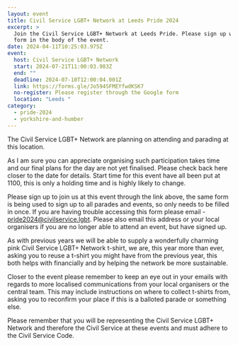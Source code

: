 ```yaml
---
layout: event
title: Civil Service LGBT+ Network at Leeds Pride 2024
excerpt: >
  Join the Civil Service LGBT+ Network at Leeds Pride. Please sign up with the
  form in the body of the event.
date: 2024-04-11T10:25:03.975Z
event:
  host: Civil Service LGBT+ Network
  start: 2024-07-21T11:00:03.983Z
  end: ""
  deadline: 2024-07-10T12:00:04.001Z
  link: https://forms.gle/Jo594SFMEYfwdKSK7
  no-register: Please register through the Google form
  location: "Leeds "
category:
  - pride-2024
  - yorkshire-and-humber
---
```

The Civil Service LGBT+ Network are planning on attending and parading at this location.

As I am sure you can appreciate organising such participation takes time and our final plans for the day are not yet finalised. Please check back here closer to the date for details. Start time for this event have all been put at 1100, this is only a holding time and is highly likely to change. 

Please sign up to join us at this event through the link above, the same form is being used to sign up to all parades and events, so only needs to be filled in once. If you are having trouble accessing this form please email - [pride2024@civilservice.lgbt](mailto:pride2024@civilservice.lgbt). Please also email this address or your local organisers if you are no longer able to attend an event, but have signed up.

As with previous years we will be able to supply a wonderfully charming pink Civil Service LGBT+ Network t-shirt, we are, this year more than ever, asking you to reuse a t-shirt you might have from the previous year, this both helps with financially and by helping the network be more sustainable. 

Closer to the event please remember to keep an eye out in your emails with regards to more localised communications from your local organisers or the central team. This may include instructions on where to collect t-shirts from, asking you to reconfirm your place if this is a balloted parade or something else.

Please remember that you will be representing the Civil Service LGBT+ Network and therefore the Civil Service at these events and must adhere to the Civil Service Code.